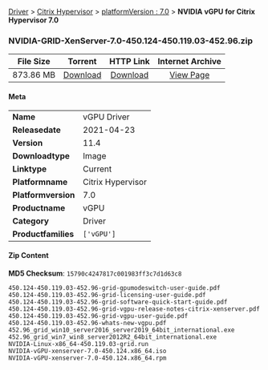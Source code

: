 
[Driver](/README.md)  >  [Citrix Hypervisor](/index/Driver/Citrix_Hypervisor.md)  >  [platformVersion : 7.0](/index/Driver/Citrix_Hypervisor/7.0.md)  >  **NVIDIA vGPU for Citrix Hypervisor 7.0**


### NVIDIA-GRID-XenServer-7.0-450.124-450.119.03-452.96.zip

| **File Size** | **Torrent**  | **HTTP Link** | **Internet Archive** |
|:-------------:|:------------:|:-------------:|:--------------------:|
| 873.86 MB |  [Download](https://archive.org/download/nvgpu_NVIDIA-GRID-XenServer-7.0-450.124-450.119.03-452.96.zip/nvgpu_NVIDIA-GRID-XenServer-7.0-450.124-450.119.03-452.96.zip_archive.torrent)       | [Download](https://archive.org/compress/nvgpu_NVIDIA-GRID-XenServer-7.0-450.124-450.119.03-452.96.zip) | [View Page](https://archive.org/details/nvgpu_NVIDIA-GRID-XenServer-7.0-450.124-450.119.03-452.96.zip)       |

#### Meta

<table>
<tr><td><strong>Name</strong></td><td>vGPU Driver</td></tr>
<tr><td><strong>Releasedate</strong></td><td>2021-04-23</td></tr>
<tr><td><strong>Version</strong></td><td>11.4</td></tr>
<tr><td><strong>Downloadtype</strong></td><td>Image</td></tr>
<tr><td><strong>Linktype</strong></td><td>Current</td></tr>
<tr><td><strong>Platformname</strong></td><td>Citrix Hypervisor</td></tr>
<tr><td><strong>Platformversion</strong></td><td>7.0</td></tr>
<tr><td><strong>Productname</strong></td><td>vGPU</td></tr>
<tr><td><strong>Category</strong></td><td>Driver</td></tr>
<tr><td><strong>Productfamilies</strong></td><td><code>['vGPU']</code></td></tr>
</table>

#### Zip Content

**MD5 Checksum**: `15790c4247817c001983ff3c7d1d63c8`

```text
450.124-450.119.03-452.96-grid-gpumodeswitch-user-guide.pdf
450.124-450.119.03-452.96-grid-licensing-user-guide.pdf
450.124-450.119.03-452.96-grid-software-quick-start-guide.pdf
450.124-450.119.03-452.96-grid-vgpu-release-notes-citrix-xenserver.pdf
450.124-450.119.03-452.96-grid-vgpu-user-guide.pdf
450.124-450.119.03-452.96-whats-new-vgpu.pdf
452.96_grid_win10_server2016_server2019_64bit_international.exe
452.96_grid_win7_win8_server2012R2_64bit_international.exe
NVIDIA-Linux-x86_64-450.119.03-grid.run
NVIDIA-vGPU-xenserver-7.0-450.124.x86_64.iso
NVIDIA-vGPU-xenserver-7.0-450.124.x86_64.rpm
```
